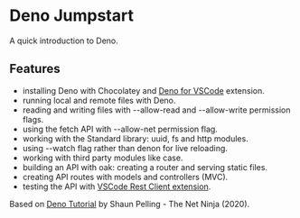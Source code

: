 # Deno Jumpstart

A quick introduction to Deno.

## Features

- installing Deno with Chocolatey and [Deno for VSCode](https://marketplace.visualstudio.com/items?itemName=denoland.vscode-deno) extension.
- running local and remote files with Deno.
- reading and writing files with --allow-read and --allow-write permission flags.
- using the fetch API with --allow-net permission flag.
- working with the Standard library: uuid, fs and http modules.
- using --watch flag rather than denon for live reloading.
- working with third party modules like case.
- building an API with oak: creating a router and serving static files.
- creating API routes with models and controllers (MVC).
- testing the API with [VSCode Rest Client extension](https://marketplace.visualstudio.com/items?itemName=humao.rest-client).

Based on [Deno Tutorial](https://www.youtube.com/playlist?list=PL4cUxeGkcC9gnaJdxuGvEGYQ9iHb8mxsh) by Shaun Pelling - The Net Ninja (2020).
